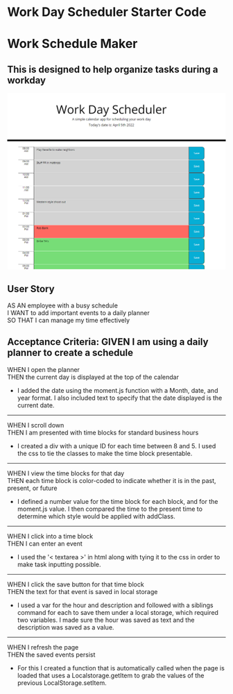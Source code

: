 # Work Day Scheduler Starter Code
Work Schedule Maker
=============================================================================================================
This is designed to help organize tasks during a workday
-------------------------------------------------------------------------------------------------------------
![](Develop/Screenshot%202022-04-05%20142906.png)

User Story
-------------------------------------------------------------------------------------------------------------
AS AN employee with a busy schedule
<br />
I WANT to add important events to a daily planner
<br />
SO THAT I can manage my time effectively

Acceptance Criteria: GIVEN I am using a daily planner to create a schedule
-------------------------------------------------------------------------------------------------------------
WHEN I open the planner
<br />
THEN the current day is displayed at the top of the calendar
<br />
-  I added the date using the moment.js function with a Month, date, and year format. I also included text to specify that the date displayed is the current date.

-------------------------------------------------------------------------------------------------------------
WHEN I scroll down
<br />
THEN I am presented with time blocks for standard business hours
<br />
-  I created a div with a unique ID for each time between 8 and 5. I used the css to tie the classes to make the time block presentable.

-------------------------------------------------------------------------------------------------------------
WHEN I view the time blocks for that day
<br />
THEN each time block is color-coded to indicate whether it is in the past, present, or future
<br />
-  I defined a number value for the time block for each block, and for the moment.js value. I then compared the time to the present time to determine which style would be applied with addClass.

-------------------------------------------------------------------------------------------------------------
WHEN I click into a time block
<br />
THEN I can enter an event
<br />
-  I used the '< textarea >' in html along with tying it to the css in order to make task inputting possible.

-------------------------------------------------------------------------------------------------------------
WHEN I click the save button for that time block
<br />
THEN the text for that event is saved in local storage
<br />
-  I used a var for the hour and description and followed with a siblings command for each to save them under a local storage, which required two variables. I made sure the hour was saved as text and the description was saved as a value.

-------------------------------------------------------------------------------------------------------------
WHEN I refresh the page
<br />
THEN the saved events persist
<br />
-  For this I created a function that is automatically called when the page is loaded that uses a Localstorage.getItem to grab the values of the previous LocalStorage.setItem.